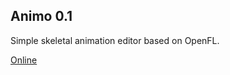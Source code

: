 ## Animo 0.1

Simple skeletal animation editor based on OpenFL.

[Online](https://rblsb.github.io/Animo/)
